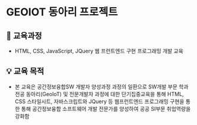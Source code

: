 # GEOIOT 동아리 프로젝트

## 📝 교육과정
- HTML, CSS, JavaScript, JQuery 웹 프런트엔드 구현 프로그래밍 개발 교육

## 💡 교육 목적
- 본 교육은 공간정보융합SW 개발자 양성과정 과정의 일환으로 SW개발 부문 학과 전공 동아리(GeoIoT) 및 전문개발자 과정에 대한 단기집중교육을 통해 HTML, CSS 스타일시트, 자바스크립트와 JQuery 등 웹프런트엔드 프로그래밍 구현을 통한 통해 공간정보융합 소프트웨어 개발 전문가를 양성하여 공공 SI부문 취업역량을 강화함
